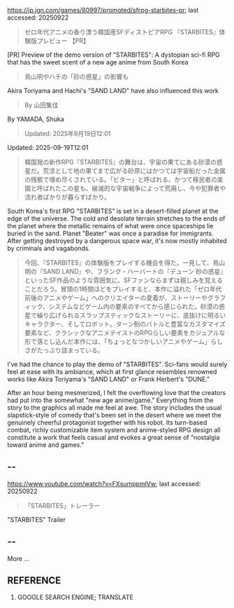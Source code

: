 https://jp.ign.com/games/80997/promoted/sfrpg-starbites-pr; last accessed: 20250922

> ゼロ年代アニメの香り漂う韓国産SFディストピアRPG 『STARBITES』体験版プレビュー 【PR】

[PR] Preview of the demo version of "STARBITES": A dystopian sci-fi RPG that has the sweet scent of a new age anime from South Korea

> 鳥山明やハチの「砂の惑星」の影響も

Akira Toriyama and Hachi's "SAND LAND" have also influenced this work

> By 山田集佳 

By YAMADA, Shuka

> Updated: 2025年9月19日12:01

Updated: 2025-09-19T12:01

> 韓国発の新作RPG『STARBITES』の舞台は、宇宙の果てにある砂漠の惑星だ。荒涼として地の果てまで広がる砂原にはかつては宇宙船だった金属の残骸で埋め尽くされている。「ビター」と呼ばれる、かつて移民者の楽園と呼ばれたこの星も、破滅的な宇宙戦争によって荒廃し、今や犯罪者や流れ者ばかりが暮らすばかり。

South Korea's first RPG "STARBITES" is set in a desert-filled planet at the edge of the universe. The cold and desolate terrain stretches to the ends of the planet where the metallic remains of what were once spaceships lie buried in the sand. Planet "Beater" was once a paradise for immigrants. After getting destroyed by a dangerous space war, it's now mostly inhabited by criminals and vagabonds.

> 今回、『STARBITES』の体験版をプレイする機会を得た。一見して、鳥山明の『SAND LAND』や、フランク・ハーバートの『デューン 砂の惑星』といったSF作品のような雰囲気に、SFファンならまずは親しみを覚えることだろう。冒頭の1時間ほどをプレイすると、本作に溢れた「ゼロ年代前後のアニメやゲーム」へのクリエイターの愛着が、ストーリーやグラフィック、システムなどゲーム内の要素のすべてから感じられた。砂漠の惑星で繰り広げられるスラップスティックなストーリーに、底抜けに明るいキャラクター、そしてロボット。ターン制のバトルと豊富なカスタマイズ要素など、クラシックなアニメテイストのRPGらしい要素をカジュアルな形で落とし込んだ本作には、「ちょっとなつかしいアニメやゲーム」らしさがたっぷり詰まっている。

I've had the chance to play the demo of "STARBITES". Sci-fans would surely feel at ease with its ambiance, which at first glance resembles renowned works like Akira Toriyama's "SAND LAND" or Frank Herbert's "DUNE."

After an hour being mesmerized, I felt the overflowing love that the creators had put into the somewhat "new age anime/game." Everything from the story to the graphics all made me feel at awe. The story includes the usual slapstick-style of comedy that's been set in the desert where we meet the genuinely cheerful protagonist together with his robot. Its turn-based combat, richly customizable item system and anime-styled RPG design all constitute a work that feels casual and evokes a great sense of "nostalgia toward anime and games."

## --

https://www.youtube.com/watch?v=FXsumppmlVw; last accessed: 20250922

> 「STARBITES」トレーラー 

"STARBITES" Trailer

## --

More ...

## REFERENCE

1) GOOGLE SEARCH ENGINE; TRANSLATE